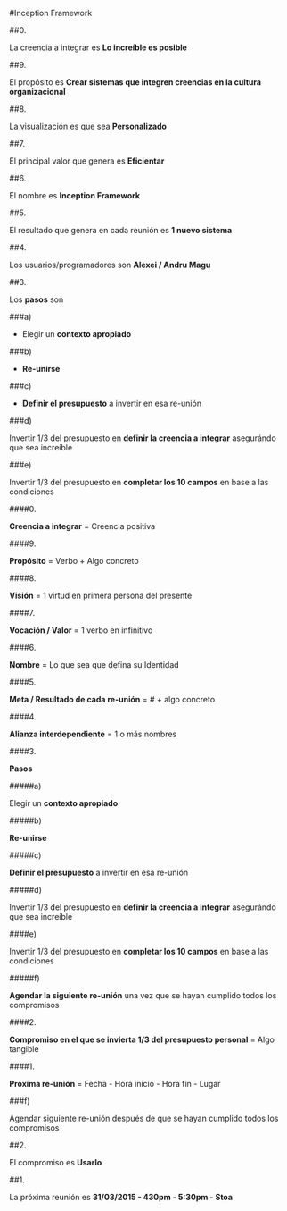 #Inception Framework

##0. 

La creencia a integrar es **Lo increíble es posible**

##9. 

El propósito es **Crear sistemas que integren creencias en la cultura organizacional**
  
##8. 

La visualización es que sea **Personalizado**
  
##7. 

El principal valor que genera es **Eficientar**

##6. 

El nombre es **Inception Framework**
  
##5. 

El resultado que genera en cada reunión es **1 nuevo sistema**
  
##4. 

Los usuarios/programadores son **Alexei / Andru Magu**
  
##3. 

Los **pasos** son	

###a)

- Elegir un **contexto apropiado**

###b)
  
- **Re-unirse**
  
###c)
  
- **Definir el presupuesto** a invertir en esa re-unión
  
###d) 

Invertir 1/3 del presupuesto en **definir la creencia a integrar** asegurándo que sea increíble
  
###e) 

Invertir 1/3 del presupuesto en **completar los 10 campos** en base a las condiciones
  
####0.

**Creencia a integrar** = Creencia positiva
    
####9. 

**Propósito** = Verbo + Algo concreto
    
####8. 

**Visión** = 1 virtud en primera persona del presente
    
####7. 

**Vocación / Valor** = 1 verbo en infinitivo
    
####6. 

**Nombre** = Lo que sea que defina su Identidad
    
####5. 

**Meta / Resultado de cada re-unión** = # + algo concreto
    
####4. 

**Alianza interdependiente** = 1 o más nombres
    
####3. 

**Pasos**
    
#####a) 

Elegir un **contexto apropiado**
      
#####b) 

**Re-unirse**
      
#####c) 

**Definir el presupuesto** a invertir en esa re-unión
      
#####d) 

Invertir 1/3 del presupuesto en **definir la creencia a integrar** asegurándo que sea increíble
      
####e) 

Invertir 1/3 del presupuesto en **completar los 10 campos** en base a las condiciones
      
#####f) 

**Agendar la siguiente re-unión** una vez que se hayan cumplido todos los compromisos
      
####2.

**Compromiso en el que se invierta 1/3 del presupuesto personal** = Algo tangible
    
####1. 

**Próxima re-unión** = Fecha - Hora inicio - Hora fin - Lugar

###f) 

Agendar siguiente re-unión después de que se hayan cumplido todos los compromisos

##2. 

El compromiso es **Usarlo**

##1.

La próxima reunión es **31/03/2015 - 430pm - 5:30pm - Stoa**
